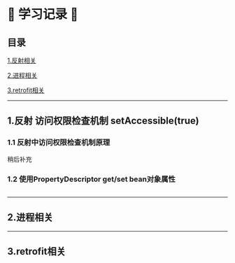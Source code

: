 # 👋 学习记录 👋

## 目录

[1.反射相关](#jump1)

[2.进程相关](#jump2)

[3.retrofit相关](#jump3)

***

<span id="jump1"></span>

## 1.反射 访问权限检查机制 setAccessible(true)
### 1.1 反射中访问权限检查机制原理

稍后补充
### 1.2 使用PropertyDescriptor get/set bean对象属性

```java

```

***


## 2.进程相关

***

## 3.retrofit相关
